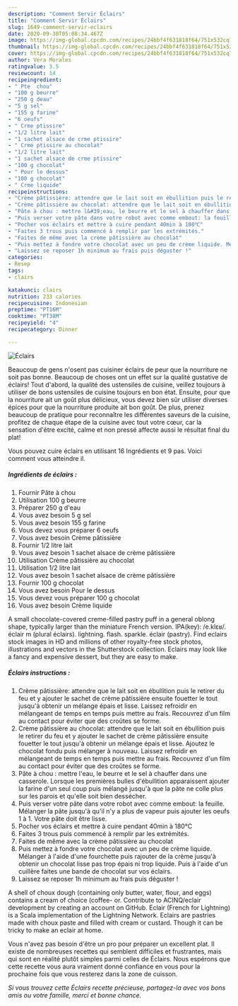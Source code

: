 ```yaml
---
description: "Comment Servir Éclairs"
title: "Comment Servir Éclairs"
slug: 1649-comment-servir-eclairs
date: 2020-09-30T05:08:34.467Z
image: https://img-global.cpcdn.com/recipes/24bbf4f631818f64/751x532cq70/eclairs-photo-principale-de-la-recette.jpg
thumbnail: https://img-global.cpcdn.com/recipes/24bbf4f631818f64/751x532cq70/eclairs-photo-principale-de-la-recette.jpg
cover: https://img-global.cpcdn.com/recipes/24bbf4f631818f64/751x532cq70/eclairs-photo-principale-de-la-recette.jpg
author: Vera Morales
ratingvalue: 3.5
reviewcount: 14
recipeingredient:
- " Pte  chou"
- "100 g beurre"
- "250 g deau"
- "5 g sel"
- "155 g farine"
- "6 oeufs"
- " Crme ptissire"
- "1/2 litre lait"
- "1 sachet alsace de crme ptissire"
- " Crme ptissire au chocolat"
- "1/2 litre lait"
- "1 sachet alsace de crme ptissire"
- "100 g chocolat"
- " Pour le dessus"
- "100 g chocolat"
- " Crme liquide"
recipeinstructions:
- "Crème pâtissière: attendre que le lait soit en ébullition puis le retirer du feu et y ajouter le sachet de crème pâtissière ensuite fouetter le tout jusqu&#39;à obtenir un mélange épais et lisse. Laissez refroidir en mélangeant de temps en temps puis mettre au frais. Recouvrez d&#39;un film au contact pour éviter que des croûtes se forme."
- "Crème pâtissière au chocolat: attendre que le lait soit en ébullition puis le retirer du feu et y ajouter le sachet de crème pâtissière ensuite fouetter le tout jusqu&#39;à obtenir un mélange épais et lisse. Ajoutez le chocolat fondu puis mélanger à nouveau. Laissez refroidir en mélangeant de temps en temps puis mettre au frais. Recouvrez d&#39;un film au contact pour éviter que des croûtes se forme."
- "Pâte à chou : mettre l&#39;eau, le beurre et le sel à chauffer dans une casserole. Lorsque les premières bulles d&#39;ébullition apparaissent ajouter la farine d&#39;un seul coup puis mélangé jusqu&#39;à que la pâte ne colle plus sur les parois et qu&#39;elle soit bien dessécher."
- "Puis verser votre pâte dans votre robot avec comme embout: la feuille. Mélanger la pâte jusqu&#39;à qu&#39;il n&#39;y a plus de vapeur puis ajouter les oeufs 1 à 1. Votre pâte doit être lisse."
- "Pocher vos éclairs et mettre à cuire pendant 40min à 180℃"
- "Faites 3 trous puis commencé à remplir par les extrémités."
- "Faites de même avec la crème pâtissière au chocolat"
- "Puis mettez à fondre votre chocolat avec un peu de crème liquide. Mélanger à l&#39;aide d&#39;une fourchette puis rajouter de la crème jusqu&#39;à obtenir un chocolat lisse pas trop épais ni trop liquide. Puis à l&#39;aide d&#39;un cuillère faites une bande de chocolat sur vos éclairs."
- "Laissez se reposer 1h minimum au frais puis déguster !"
categories:
- Resep
tags:
- clairs

katakunci: clairs 
nutrition: 233 calories
recipecuisine: Indonesian
preptime: "PT16M"
cooktime: "PT38M"
recipeyield: "4"
recipecategory: Dinner

---
```



![Éclairs](https://img-global.cpcdn.com/recipes/24bbf4f631818f64/751x532cq70/eclairs-photo-principale-de-la-recette.jpg)

Beaucoup de gens n'osent pas cuisiner éclairs de peur que la nourriture ne soit pas bonne. Beaucoup de choses ont un effet sur la qualité gustative de éclairs! Tout d'abord, la qualité des ustensiles de cuisine, veillez toujours à utiliser de bons ustensiles de cuisine toujours en bon état. Ensuite, pour que la nourriture ait un goût plus délicieux, vous devez bien sûr utiliser diverses épices pour que la nourriture produite ait bon goût. De plus, prenez beaucoup de pratique pour reconnaître les différentes saveurs de la cuisine, profitez de chaque étape de la cuisine avec tout votre cœur, car la sensation d'être excité, calme et non pressé affecte aussi le résultat final du plat!

<!--inarticleads1-->

Vous pouvez cuire éclairs en utilisant 16 Ingrédients et 9 pas. Voici comment vous atteindre il.

##### Ingrédients de éclairs :

1. Fournir  Pâte à chou
1. Utilisation 100 g beurre
1. Préparer 250 g d&#39;eau
1. Vous avez besoin 5 g sel
1. Vous avez besoin 155 g farine
1. Vous devez vous préparer 6 oeufs
1. Vous avez besoin  Crème pâtissière
1. Fournir 1/2 litre lait
1. Vous avez besoin 1 sachet alsace de crème pâtissière
1. Utilisation  Crème pâtissière au chocolat
1. Utilisation 1/2 litre lait
1. Vous avez besoin 1 sachet alsace de crème pâtissière
1. Fournir 100 g chocolat
1. Vous avez besoin  Pour le dessus
1. Vous devez vous préparer 100 g chocolat
1. Vous avez besoin  Crème liquide


A small chocolate-covered creme-filled pastry puff in a general oblong shape, typically larger than the miniature French version. IPA(key): /e.klɛʁ/. éclair m (plural éclairs). lightning. flash. sparkle. éclair (pastry). Find eclairs stock images in HD and millions of other royalty-free stock photos, illustrations and vectors in the Shutterstock collection. Eclairs may look like a fancy and expensive dessert, but they are easy to make. 

<!--inarticleads2-->

##### Éclairs instructions :

1. Crème pâtissière: attendre que le lait soit en ébullition puis le retirer du feu et y ajouter le sachet de crème pâtissière ensuite fouetter le tout jusqu&#39;à obtenir un mélange épais et lisse. Laissez refroidir en mélangeant de temps en temps puis mettre au frais. Recouvrez d&#39;un film au contact pour éviter que des croûtes se forme.
1. Crème pâtissière au chocolat: attendre que le lait soit en ébullition puis le retirer du feu et y ajouter le sachet de crème pâtissière ensuite fouetter le tout jusqu&#39;à obtenir un mélange épais et lisse. Ajoutez le chocolat fondu puis mélanger à nouveau. Laissez refroidir en mélangeant de temps en temps puis mettre au frais. Recouvrez d&#39;un film au contact pour éviter que des croûtes se forme.
1. Pâte à chou : mettre l&#39;eau, le beurre et le sel à chauffer dans une casserole. Lorsque les premières bulles d&#39;ébullition apparaissent ajouter la farine d&#39;un seul coup puis mélangé jusqu&#39;à que la pâte ne colle plus sur les parois et qu&#39;elle soit bien dessécher.
1. Puis verser votre pâte dans votre robot avec comme embout: la feuille. Mélanger la pâte jusqu&#39;à qu&#39;il n&#39;y a plus de vapeur puis ajouter les oeufs 1 à 1. Votre pâte doit être lisse.
1. Pocher vos éclairs et mettre à cuire pendant 40min à 180℃
1. Faites 3 trous puis commencé à remplir par les extrémités.
1. Faites de même avec la crème pâtissière au chocolat
1. Puis mettez à fondre votre chocolat avec un peu de crème liquide. Mélanger à l&#39;aide d&#39;une fourchette puis rajouter de la crème jusqu&#39;à obtenir un chocolat lisse pas trop épais ni trop liquide. Puis à l&#39;aide d&#39;un cuillère faites une bande de chocolat sur vos éclairs.
1. Laissez se reposer 1h minimum au frais puis déguster !


A shell of choux dough (containing only butter, water, flour, and eggs) contains a cream of choice (coffee- or. Contribute to ACINQ/eclair development by creating an account on GitHub. Eclair (French for Lightning) is a Scala implementation of the Lightning Network. Eclairs are pastries made with choux paste and filled with cream or custard. Though it can be tricky to make an eclair at home. 

<!--inarticleads1-->

<p>
Vous n'avez pas besoin d'être un pro pour préparer un excellent plat. Il existe de nombreuses recettes qui semblent difficiles et frustrantes, mais qui sont en réalité plutôt simples parmi celles de Éclairs. Nous espérons que cette recette vous aura vraiment donné confiance en vous pour la prochaine fois que vous resterez dans la zone de cuisson.
</p>

<p>
<i>Si vous trouvez cette Éclairs recette précieuse, partagez-la avec vos bons amis ou votre famille, merci et bonne chance.</i>
</p>
